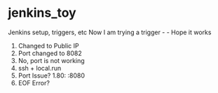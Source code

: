 # jenkins_toy
Jenkins setup, triggers, etc
Now I am trying a trigger - -
Hope it works
1. Changed to Public IP
1. Port changed to 8082
1. No, port is not working
1. ssh + local.run
1. Port Issue?
1.80: <somename>:8080
  1. EOF Error?

